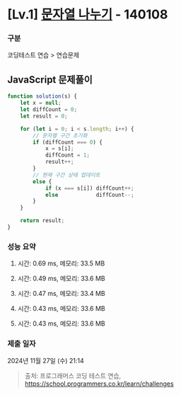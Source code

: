 # [Lv.1] [문자열 나누기](https://school.programmers.co.kr/learn/courses/30/lessons/140108?language=javascript) - 140108 

### 구분

코딩테스트 연습 > 연습문제

## JavaScript 문제풀이

```js
function solution(s) {
    let x = null;
    let diffCount = 0;
    let result = 0;

    for (let i = 0; i < s.length; i++) {
        // 문자열 구간 초기화
        if (diffCount === 0) {
            x = s[i];
            diffCount = 1;
            result++;
        } 
        // 현재 구간 상태 업데이트
        else {
            if (x === s[i]) diffCount++;
            else            diffCount--;
        }
    }

    return result;
}
```

### 성능 요약

1. 시간: 0.69 ms, 메모리: 33.5 MB

2. 시간: 0.49 ms, 메모리: 33.6 MB
3. 시간: 0.47 ms, 메모리: 33.4 MB
4. 시간: 0.43 ms, 메모리: 33.6 MB
5. 시간: 0.43 ms, 메모리: 33.6 MB

### 제출 일자

2024년 11월 27일 (수) 21:14

> 출처: 프로그래머스 코딩 테스트 연습, https://school.programmers.co.kr/learn/challenges